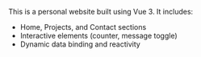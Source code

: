 This is a personal website built using Vue 3. It includes:
- Home, Projects, and Contact sections
- Interactive elements (counter, message toggle)
- Dynamic data binding and reactivity

